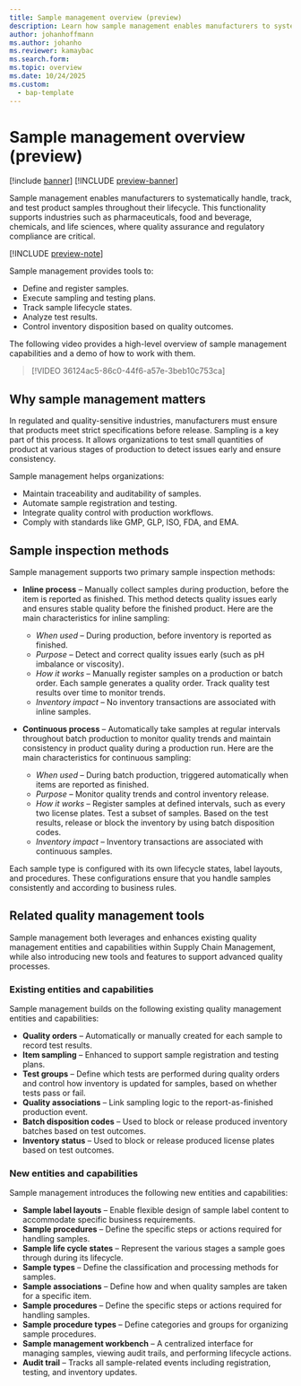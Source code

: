 ```yaml
---
title: Sample management overview (preview)
description: Learn how sample management enables manufacturers to systematically handle, track, and test product samples throughout their lifecycle.
author: johanhoffmann
ms.author: johanho
ms.reviewer: kamaybac
ms.search.form: 
ms.topic: overview
ms.date: 10/24/2025
ms.custom: 
  - bap-template
---
```


# Sample management overview (preview)

[!include [banner](../../includes/banner.md)]
[!INCLUDE [preview-banner](~/../shared-content/shared/preview-includes/preview-banner.md)]
<!-- KFM: Preview until further notice -->

Sample management enables manufacturers to systematically handle, track, and test product samples throughout their lifecycle. This functionality supports industries such as pharmaceuticals, food and beverage, chemicals, and life sciences, where quality assurance and regulatory compliance are critical.

[!INCLUDE [preview-note](~/../shared-content/shared/preview-includes/preview-note-d365.md)]

Sample management provides tools to:

- Define and register samples.
- Execute sampling and testing plans.
- Track sample lifecycle states.
- Analyze test results.
- Control inventory disposition based on quality outcomes.

The following video provides a high-level overview of sample management capabilities and a demo of how to work with them.

> [!VIDEO 36124ac5-86c0-44f6-a57e-3beb10c753ca]

## Why sample management matters

In regulated and quality-sensitive industries, manufacturers must ensure that products meet strict specifications before release. Sampling is a key part of this process. It allows organizations to test small quantities of product at various stages of production to detect issues early and ensure consistency.

Sample management helps organizations:

- Maintain traceability and auditability of samples.
- Automate sample registration and testing.
- Integrate quality control with production workflows.
- Comply with standards like GMP, GLP, ISO, FDA, and EMA.

## Sample inspection methods

Sample management supports two primary sample inspection methods:

- **Inline process** – Manually collect samples during production, before the item is reported as finished. This method detects quality issues early and ensures stable quality before the finished product. Here are the main characteristics for inline sampling:

    - *When used* – During production, before inventory is reported as finished.
    - *Purpose* – Detect and correct quality issues early (such as pH imbalance or viscosity).
    - *How it works* – Manually register samples on a production or batch order. Each sample generates a quality order. Track quality test results over time to monitor trends.
    - *Inventory impact* – No inventory transactions are associated with inline samples.

- **Continuous process** – Automatically take samples at regular intervals throughout batch production to monitor quality trends and maintain consistency in product quality during a production run. Here are the main characteristics for continuous sampling:

    - *When used* – During batch production, triggered automatically when items are reported as finished.
    - *Purpose* – Monitor quality trends and control inventory release.
    - *How it works* – Register samples at defined intervals, such as every two license plates. Test a subset of samples. Based on the test results, release or block the inventory by using batch disposition codes.
    - *Inventory impact* – Inventory transactions are associated with continuous samples.

Each sample type is configured with its own lifecycle states, label layouts, and procedures. These configurations ensure that you handle samples consistently and according to business rules.

## Related quality management tools

Sample management both leverages and enhances existing quality management entities and capabilities within Supply Chain Management, while also introducing new tools and features to support advanced quality processes.

### Existing entities and capabilities

Sample management builds on the following existing quality management entities and capabilities:

- **Quality orders** – Automatically or manually created for each sample to record test results.
- **Item sampling** – Enhanced to support sample registration and testing plans.
- **Test groups** – Define which tests are performed during quality orders and control how inventory is updated for samples, based on whether tests pass or fail.
- **Quality associations** – Link sampling logic to the report-as-finished production event.
- **Batch disposition codes** – Used to block or release produced inventory batches based on test outcomes.
- **Inventory status** – Used to block or release produced license plates based on test outcomes.

### New entities and capabilities

Sample management introduces the following new entities and capabilities:

- **Sample label layouts** – Enable flexible design of sample label content to accommodate specific business requirements.
- **Sample procedures** – Define the specific steps or actions required for handling samples.
- **Sample life cycle states** – Represent the various stages a sample goes through during its lifecycle.
- **Sample types** – Define the classification and processing methods for samples.
- **Sample associations** – Define how and when quality samples are taken for a specific item.
- **Sample procedures** – Define the specific steps or actions required for handling samples.
- **Sample procedure types** – Define categories and groups for organizing sample procedures.
- **Sample management workbench** – A centralized interface for managing samples, viewing audit trails, and performing lifecycle actions.
- **Audit trail** – Tracks all sample-related events including registration, testing, and inventory updates.
